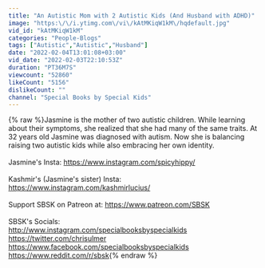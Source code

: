 ```yaml
---
title: "An Autistic Mom with 2 Autistic Kids (And Husband with ADHD)"
image: "https:\/\/i.ytimg.com\/vi\/kAtMKiqW1kM\/hqdefault.jpg"
vid_id: "kAtMKiqW1kM"
categories: "People-Blogs"
tags: ["Autistic","Autistic","Husband"]
date: "2022-02-04T13:01:08+03:00"
vid_date: "2022-02-03T22:10:53Z"
duration: "PT36M7S"
viewcount: "52860"
likeCount: "5156"
dislikeCount: ""
channel: "Special Books by Special Kids"
---
```

{% raw %}Jasmine is the mother of two autistic children. While learning about their symptoms, she realized that she had many of the same traits. At 32 years old Jasmine was diagnosed with autism. Now she is balancing raising two autistic kids while also embracing her own identity.<br /><br />Jasmine's Insta: <a rel="nofollow" target="blank" href="https://www.instagram.com/spicyhippy/">https://www.instagram.com/spicyhippy/</a><br /><br />Kashmir's (Jasmine's sister) Insta: <a rel="nofollow" target="blank" href="https://www.instagram.com/kashmirlucius/">https://www.instagram.com/kashmirlucius/</a><br /><br />Support SBSK on Patreon at: <a rel="nofollow" target="blank" href="https://www.patreon.com/SBSK">https://www.patreon.com/SBSK</a><br /><br />SBSK's Socials: <br /><a rel="nofollow" target="blank" href="http://www.instagram.com/specialbooksbyspecialkids">http://www.instagram.com/specialbooksbyspecialkids</a><br /><a rel="nofollow" target="blank" href="https://twitter.com/chrisulmer">https://twitter.com/chrisulmer</a><br /><a rel="nofollow" target="blank" href="https://www.facebook.com/specialbooksbyspecialkids">https://www.facebook.com/specialbooksbyspecialkids</a><br /><a rel="nofollow" target="blank" href="https://www.reddit.com/r/sbsk">https://www.reddit.com/r/sbsk</a>{% endraw %}

